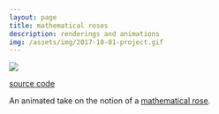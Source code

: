 ```yaml
---
layout: page
title: mathematical roses
description: renderings and animations
img: /assets/img/2017-10-01-project.gif
---
```


<img class="col" src="{{ site.baseurl }}/assets/img/2017-10-01-project.gif">

[source code](https://editor.p5js.org/spookyfox/sketches/SkoykRRCW)

An animated take on the notion of a [mathematical rose](https://en.wikipedia.org/wiki/Rose_(mathematics)).
